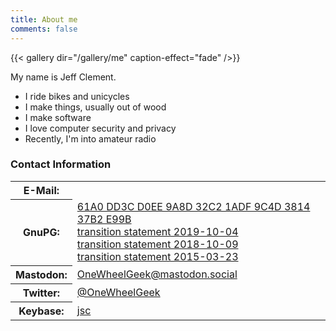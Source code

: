 ```yaml
---
title: About me
comments: false
---
```


{{< gallery dir="/gallery/me" caption-effect="fade" />}}

My name is Jeff Clement.  

- I ride bikes and unicycles
- I make things, usually out of wood
- I make software
- I love computer security and privacy
- Recently, I'm into amateur radio

### Contact Information

<table width="100%">
<tbody>

<tr>
<th>E-Mail:</th>
<td><a href="#" class="mail-link" data="jeffrey.clement at gmail dot com"><span class="mail-addr"></span></a></td>
</tr>

<tr>
<th>GnuPG:</th>
<td><a href="https://keybase.io/jsc/key.asc">61A0 DD3C D0EE 9A8D 32C2  1ADF 9C4D 3814 37B2 E99B</a><br />
    <a href="/gpg/transition_20191004.txt">transition statement 2019-10-04</a><br />
    <a href="/gpg/transition_20181009.txt">transition statement 2018-10-09</a><br />
    <a href="/gpg/transition_20150323.txt">transition statement 2015-03-23</a></td>
</tr>

<!--
<tr>
<th>LinkedIn:</th>
<td><a href="http://www.linkedin.com/profile/view?id=6394933">Jeff Clement</a></td>
</tr>

<tr>
<th>Github:</th>
<td><a href="https://github.com/jclement">jclement</a></td>
</tr>
-->

<tr>
<th>Mastodon:</th>
<td><a href="https://mastodon.social/@OneWheelGeek">OneWheelGeek@mastodon.social</a></td>
</tr>

<tr>
<th>Twitter:</th>
<td><a href="https://twitter.com/OneWheelGeek">@OneWheelGeek</a></td>
</tr>

<!--
<tr>
<th>Reddit:</th>
<td><a href="https://www.reddit.com/user/onewheelgeek">OneWheelGeek</a></td>
</tr>
-->

<tr>
<th>Keybase:</th>
<td><a href="https://keybase.io/jsc">jsc</a></td>
</tr>

</tbody>
</table>
